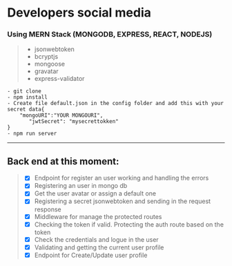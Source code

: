 # Developers social media
### Using MERN Stack (MONGODB, EXPRESS, REACT, NODEJS)
> - jsonwebtoken
> - bcryptjs
> - mongoose
> - gravatar
> - express-validator

```
- git clone
- npm install
- Create file default.json in the config folder and add this with your secret data{
    "mongoURI":"YOUR MONGOURI",
       "jwtSecret": "mysecrettokken"
}   
- npm run server
```
----------------------------------------------------------------------------------------

## Back end at this moment:
> - [x] Endpoint for register an user working and handling the errors
> - [x] Registering an user in mongo db
> - [x] Get the user avatar or assign a default one
> - [x] Registering a secret jsonwebtoken and sending in the request response   
> - [x] Middleware for manage the protected routes 
> - [x] Checking the token if valid. Protecting the auth route based on the token
> - [x] Check the credentials and logue in the user
> - [x] Validating and getting the current user profile
> - [x] Endpoint for Create/Update user profile
